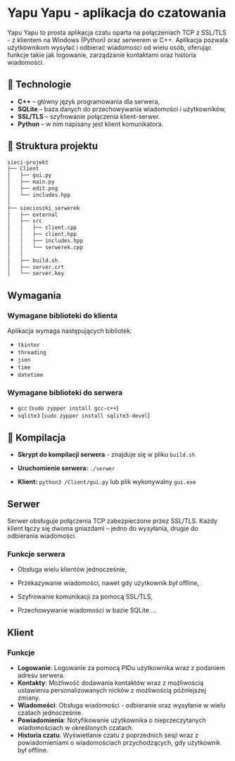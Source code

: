# Yapu Yapu - aplikacja do czatowania

Yapu Yapu to prosta aplikacja czatu oparta na połączeniach TCP z SSL/TLS - z klientem na Windows (Python) oraz serwerem w C++.
Aplikacja pozwala użytkownikom wysyłać i odbierać wiadomości od wielu osób, oferując funkcje takie jak logowanie, zarządzanie kontaktami oraz historia wiadomości.



## 🔧 Technologie

- **C++** – główny język programowania dla serwera,
- **SQLite** – baza danych do przechowywania wiadomości i użytkowników,
- **SSL/TLS** – szyfrowanie połączenia klient-serwer.
- **Python** – w nim napisany jest klient komunikatora.

## 📁 Struktura projektu

```bash
sieci-projekt
├── Client
│   ├── gui.py
│   ├── main.py
│   ├── edit.png
│   └── includes.hpp
│ 
├── siecioszki_serwerek
│   ├── external
│   ├── src
│   │   ├── client.cpp
│   │   ├── client.hpp
│   │   ├── includes.hpp
│   │   └── serwerek.cpp
│   │ 
│   ├── build.sh
│   ├── server.crt
│   └── server.key
```
## Wymagania 
### Wymagane biblioteki do klienta
Aplikacja wymaga następujących bibliotek:
- `tkinter` 
- `threading`
- `json`
- `time`
- `datetime`

### Wymagane biblioteki do serwera
- `gcc` (```sudo zypper install gcc-c++```)
- `sqlite3` (```sudo zypper install sqlite3-devel```)
  
## 🔨 Kompilacja

- **Skrypt do kompilacji serwera** - znajduje się w pliku ```build.sh```

- **Uruchomienie serwera:**  ```./serwer```

- **Klient:** ```python3 /Client/gui.py``` lub plik wykonywalny `gui.exe`


## Serwer
Serwer obsługuje połączenia TCP zabezpieczone przez SSL/TLS.
Każdy klient łączy się dwoma gniazdami – jedno do wysyłania, drugie do odbierania wiadomości. 
### Funkcje serwera

- Obsługa wielu klientów jednocześnie,
- Przekazywanie wiadomości, nawet gdy użytkownik był offline,
 - Szyfrowanie komunikacji za pomocą SSL/TLS,

 - Przechowywanie wiadomości w bazie SQLite
 ...



## Klient

### Funkcje
- **Logowanie**: Logowanie za pomocą PIDu użytkownika wraz z podaniem adresu serwera.
- **Kontakty**: Możliwość dodawania kontaktów wraz z możliwością ustawienia personalizowanych nicków z możliwością późniejszej zmiany.
- **Wiadomości**: Obsługa wiadomości - odbieranie oraz wysyłanie w wielu czatach jednocześnie.
- **Powiadomienia**: Notyfikowanie użytkownika o nieprzeczytanych wiadomościach w określonych czatach.
- **Historia czatu**: Wyświetlanie czatu z poprzednich sesji wraz z powiadomieniami o wiadomościach przychodzących, gdy użytkownik był offline.


